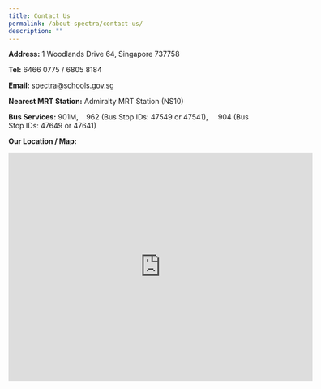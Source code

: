 ```yaml
---
title: Contact Us
permalink: /about-spectra/contact-us/
description: ""
---
```

**Address:**&nbsp;1 Woodlands Drive 64, Singapore 737758

**Tel:**&nbsp;6466 0775 / 6805 8184

**Email:**&nbsp;[spectra@schools.gov.sg](mailto:spectra@schools.gov.sg)

**Nearest MRT Station:**&nbsp;Admiralty MRT Station (NS10)

**Bus Services:**&nbsp;901M,&nbsp; &nbsp; 962 (Bus Stop IDs: 47549 or 47541),&nbsp; &nbsp; &nbsp;904 (Bus Stop IDs: 47649 or 47641)

**Our Location / Map:**



<iframe loading="lazy" allowfullscreen="" style="border:0;" height="450" width="600" src="https://www.google.com/maps/embed?pb=!1m14!1m8!1m3!1d3988.564487138148!2d103.804379!3d1.436456!3m2!1i1024!2i768!4f13.1!3m3!1m2!1s0x31da11bc5df9744d%3A0x85271c660c80496e!2sSpectra%20Secondary%20School!5e0!3m2!1sen!2ssg!4v1677481945517!5m2!1sen!2ssg"></iframe>